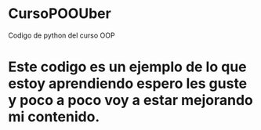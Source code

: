 # CursoPOOUber
Codigo de python del curso OOP

# Este codigo es un ejemplo de lo que estoy aprendiendo espero les guste y poco a poco voy a estar mejorando mi contenido.
